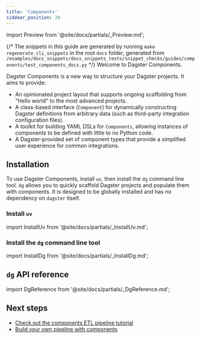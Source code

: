 ```yaml
---
title: 'Components'
sidebar_position: 20
---
```


import Preview from '@site/docs/partials/\_Preview.md';

<Preview />

{/* The snippets in this guide are generated by running `make regenerate_cli_snippets` in the root `docs` folder, generated from `/examples/docs_snippets/docs_snippets_tests/snippet_checks/guides/components/test_components_docs.py` */}
Welcome to Dagster Components.

Dagster Components is a new way to structure your Dagster projects. It aims to provide:

- An opinionated project layout that supports ongoing scaffolding from "Hello world" to the most advanced projects.
- A class-based interface (`Component`) for dynamically constructing Dagster definitions from arbitrary data (such as third-party integration configuration files).
- A toolkit for building YAML DSLs for `Components`, allowing instances of components to be defined with little to no Python code.
- A Dagster-provided set of component types that provide a simplified user experience for common integrations.

## Installation

To use Dagster Components, install `uv`, then install the `dg` command line tool. `dg` allows you to quickly scaffold Dagster projects and populate them with components. It is designed to be globally installed and has no dependency on `dagster` itself.

### Install `uv`

import InstallUv from '@site/docs/partials/\_InstallUv.md';

<InstallUv />

### Install the `dg` command line tool

import InstallDg from '@site/docs/partials/\_InstallDg.md';

<InstallDg />

## `dg` API reference

import DgReference from '@site/docs/partials/\_DgReference.md';

<DgReference />

## Next steps

- [Check out the components ETL pipeline tutorial](https://docs.dagster.io/guides/labs/components/components-etl-pipeline-tutorial)
- [Build your own pipeline with components](https://docs.dagster.io/guides/labs/components/building-pipelines-with-components)
